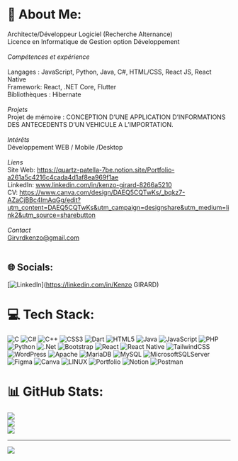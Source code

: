 # 💫 About Me:
Architecte/Développeur Logiciel (Recherche Alternance)<br>Licence en Informatique de Gestion option Développement<br><br>*Compétences et expérience*<br><br>Langages : JavaScript, Python, Java, C#, HTML/CSS, React JS, React Native<br>Framework: React, .NET Core, Flutter <br>Bibliothèques : Hibernate<br><br>*Projets*<br>Projet de mémoire : CONCEPTION D’UNE APPLICATION D’INFORMATIONS DES ANTECEDENTS D’UN VEHICULE A L’IMPORTATION.<br><br>*Intérêts*<br>Développement WEB / Mobile /Desktop<br><br>*Liens*<br>Site Web: https://quartz-patella-7be.notion.site/Portfolio-a261a5c4216c4cada4d1af8ea969f1ae<br>LinkedIn: www.linkedin.com/in/kenzo-girard-8266a5210<br>CV: https://www.canva.com/design/DAEQ5CQTwKs/_bqkz7-AZaCjBBc4ImAqGg/edit?utm_content=DAEQ5CQTwKs&utm_campaign=designshare&utm_medium=link2&utm_source=sharebutton<br><br>*Contact*<br>Girvrdkenzo@gmail.com<br><br>


## 🌐 Socials:
[![LinkedIn](https://img.shields.io/badge/LinkedIn-%230077B5.svg?logo=linkedin&logoColor=white)](https://linkedin.com/in/Kenzo GIRARD) 

# 💻 Tech Stack:
![C](https://img.shields.io/badge/c-%2300599C.svg?style=for-the-badge&logo=c&logoColor=white) ![C#](https://img.shields.io/badge/c%23-%23239120.svg?style=for-the-badge&logo=c-sharp&logoColor=white) ![C++](https://img.shields.io/badge/c++-%2300599C.svg?style=for-the-badge&logo=c%2B%2B&logoColor=white) ![CSS3](https://img.shields.io/badge/css3-%231572B6.svg?style=for-the-badge&logo=css3&logoColor=white) ![Dart](https://img.shields.io/badge/dart-%230175C2.svg?style=for-the-badge&logo=dart&logoColor=white) ![HTML5](https://img.shields.io/badge/html5-%23E34F26.svg?style=for-the-badge&logo=html5&logoColor=white) ![Java](https://img.shields.io/badge/java-%23ED8B00.svg?style=for-the-badge&logo=openjdk&logoColor=white) ![JavaScript](https://img.shields.io/badge/javascript-%23323330.svg?style=for-the-badge&logo=javascript&logoColor=%23F7DF1E) ![PHP](https://img.shields.io/badge/php-%23777BB4.svg?style=for-the-badge&logo=php&logoColor=white) ![Python](https://img.shields.io/badge/python-3670A0?style=for-the-badge&logo=python&logoColor=ffdd54) ![.Net](https://img.shields.io/badge/.NET-5C2D91?style=for-the-badge&logo=.net&logoColor=white) ![Bootstrap](https://img.shields.io/badge/bootstrap-%238511FA.svg?style=for-the-badge&logo=bootstrap&logoColor=white) ![React](https://img.shields.io/badge/react-%2320232a.svg?style=for-the-badge&logo=react&logoColor=%2361DAFB) ![React Native](https://img.shields.io/badge/react_native-%2320232a.svg?style=for-the-badge&logo=react&logoColor=%2361DAFB) ![TailwindCSS](https://img.shields.io/badge/tailwindcss-%2338B2AC.svg?style=for-the-badge&logo=tailwind-css&logoColor=white) ![WordPress](https://img.shields.io/badge/WordPress-%23117AC9.svg?style=for-the-badge&logo=WordPress&logoColor=white) ![Apache](https://img.shields.io/badge/apache-%23D42029.svg?style=for-the-badge&logo=apache&logoColor=white) ![MariaDB](https://img.shields.io/badge/MariaDB-003545?style=for-the-badge&logo=mariadb&logoColor=white) ![MySQL](https://img.shields.io/badge/mysql-%2300000f.svg?style=for-the-badge&logo=mysql&logoColor=white) ![MicrosoftSQLServer](https://img.shields.io/badge/Microsoft%20SQL%20Server-CC2927?style=for-the-badge&logo=microsoft%20sql%20server&logoColor=white) ![Figma](https://img.shields.io/badge/figma-%23F24E1E.svg?style=for-the-badge&logo=figma&logoColor=white) ![Canva](https://img.shields.io/badge/Canva-%2300C4CC.svg?style=for-the-badge&logo=Canva&logoColor=white) ![LINUX](https://img.shields.io/badge/Linux-FCC624?style=for-the-badge&logo=linux&logoColor=black) ![Portfolio](https://img.shields.io/badge/Portfolio-%23000000.svg?style=for-the-badge&logo=firefox&logoColor=#FF7139) ![Notion](https://img.shields.io/badge/Notion-%23000000.svg?style=for-the-badge&logo=notion&logoColor=white) ![Postman](https://img.shields.io/badge/Postman-FF6C37?style=for-the-badge&logo=postman&logoColor=white)
# 📊 GitHub Stats:
![](https://github-readme-stats.vercel.app/api?username=KenzoGIRARD&theme=dark&hide_border=true&include_all_commits=true&count_private=false)<br/>
![](https://github-readme-streak-stats.herokuapp.com/?user=KenzoGIRARD&theme=dark&hide_border=true)<br/>
![](https://github-readme-stats.vercel.app/api/top-langs/?username=KenzoGIRARD&theme=dark&hide_border=true&include_all_commits=true&count_private=false&layout=compact)

---
[![](https://visitcount.itsvg.in/api?id=KenzoGIRARD&icon=0&color=9)](https://visitcount.itsvg.in)

<!-- Proudly created with GPRM ( https://gprm.itsvg.in ) -->
